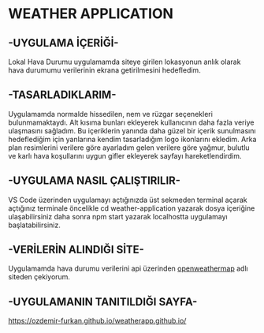 # WEATHER APPLICATION

## -UYGULAMA İÇERİĞİ-
Lokal Hava Durumu uygulamamda siteye girilen lokasyonun anlık olarak hava durumumu verilerinin ekrana getirilmesini hedefledim.

## -TASARLADIKLARIM-
Uygulamamda normalde hissedilen, nem ve rüzgar seçenekleri bulunmamaktaydı. Alt kısıma bunları ekleyerek kullanıcının daha fazla veriye ulaşmasını sağladım. Bu içeriklerin yanında
daha güzel bir içerik sunulmasını hedeflediğim için yanlarına kendim tasarladığım logo ikonlarını ekledim. Arka plan resimlerini verilere göre ayarladım gelen verilere göre yağmur, bulutlu ve karlı hava koşullarını uygun gifler ekleyerek sayfayı hareketlendirdim.

## -UYGULAMA NASIL ÇALIŞTIRILIR-
VS Code üzerinden uygulamayı açtığınızda üst sekmeden terminal açarak açtığınız terminale öncelikle cd weather-application yazarak dosya içeriğine ulaşabilirsiniz daha sonra npm start yazarak localhostta uygulamayı başlatabilirsiniz.

## -VERİLERİN ALINDIĞI SİTE-
Uygulamamda hava durumu verilerini api üzerinden [openweathermap](https://openweathermap.org/api) adlı siteden çekiyorum.

## -UYGULAMANIN TANITILDIĞI SAYFA-
https://ozdemir-furkan.github.io/weatherapp.github.io/
